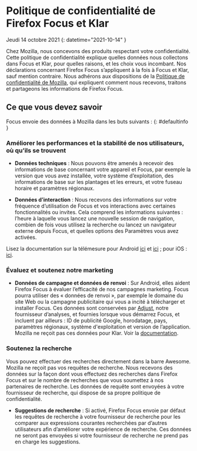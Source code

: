 ﻿# Politique de confidentialité de Firefox Focus et Klar

Jeudi 14 octobre 2021
{: datetime="2021-10-14" }

Chez Mozilla, nous concevons des produits respectant votre confidentialité. Cette politique de confidentialité explique quelles données nous collectons dans Focus et Klar, pour quelles raisons, et les choix vous incombant. Nos déclarations concernant Firefox Focus s’appliquent à la fois à Focus et Klar, sauf mention contraire. Nous adhérons aux dispositions de la [Politique de confidentialité de Mozilla](https://www.mozilla.org/privacy/), qui expliquent comment nous recevons, traitons et partageons les informations de Firefox Focus. 
 
## Ce que vous devez savoir

Focus envoie des données à Mozilla dans les buts suivants : 
{: #defaultinfo }

### Améliorer les performances et la stabilité de nos utilisateurs, où qu’ils se trouvent 

* __Données techniques__ : Nous pouvons être amenés à recevoir des informations de base concernant votre appareil et Focus, par exemple la version que vous avez installée, votre système d’exploitation, des informations de base sur les plantages et les erreurs, et votre fuseau horaire et paramètres régionaux.

* __Données d’interaction__ : Nous recevons des informations sur votre fréquence d’utilisation de Focus et vos interactions avec certaines fonctionnalités ou invites. Cela comprend les informations suivantes : l’heure à laquelle vous lancez une nouvelle session de navigation, combien de fois vous utilisez la recherche ou lancez un navigateur externe depuis Focus, et quelles options des Paramètres vous avez activées.

Lisez la documentation sur la télémesure pour Android [ici](https://github.com/mozilla-mobile/focus-android/blob/main/docs/Telemetry.md) et [ici](https://dictionary.telemetry.mozilla.org/apps/focus_android) ; pour iOS : [ici](https://dictionary.telemetry.mozilla.org/apps/focus_ios).

### Évaluez et soutenez notre marketing

* __Données de campagne et données de renvoi__ : Sur Android, elles aident Firefox Focus à évaluer l’efficacité de nos campagnes marketing. Focus pourra utiliser des « données de renvoi », par exemple le domaine du site Web ou la campagne publicitaire qui vous a incité à télécharger et installer Focus. Ces données sont conservées par [Adjust](https://www.adjust.com/terms/privacy-policy/), notre fournisseur d’analyses, et fournies lorsque vous démarrez Focus, et incluent par ailleurs : ID de publicité Google, horodatage, pays, paramètres régionaux, système d'exploitation et version de l’application. Mozilla ne reçoit pas ces données pour Klar. Voir la [documentation](https://github.com/mozilla-mobile/focus-android/wiki/Adjust-Usage). 

### Soutenez la recherche

Vous pouvez effectuer des recherches directement dans la barre Awesome. Mozilla ne reçoit pas vos requêtes de recherche. Nous recevons des données sur la façon dont vous effectuez des recherches dans Firefox Focus et sur le nombre de recherches que vous soumettez à nos partenaires de recherche. Les données de requête sont envoyées à votre fournisseur de recherche, qui dispose de sa propre politique de confidentialité. 

* __Suggestions de recherche__ : Si activé, Firefox Focus envoie par défaut les requêtes de recherche à votre fournisseur de recherche pour les comparer aux expressions courantes recherchées par d’autres utilisateurs afin d’améliorer votre expérience de recherche. Ces données ne seront pas envoyées si votre fournisseur de recherche ne prend pas en charge les suggestions.
